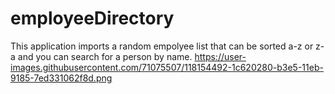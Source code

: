 # employeeDirectory
This application imports a random empolyee list that can be sorted a-z or z-a and you can search for a person by name.
https://user-images.githubusercontent.com/71075507/118154492-1c620280-b3e5-11eb-9185-7ed331062f8d.png
